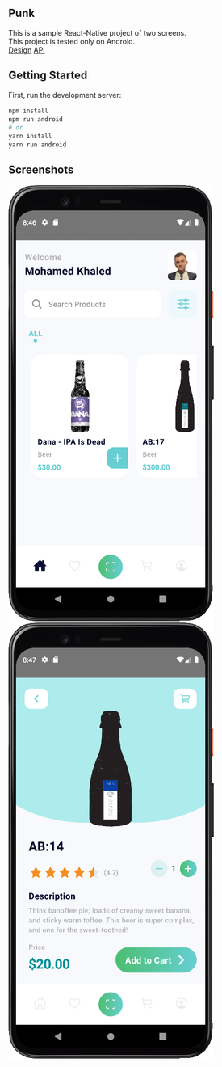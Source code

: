 ## Punk

This is a sample React-Native project of two screens. <br />
This project is tested only on Android. <br />
[Design](https://www.uplabs.com/posts/grocery-app-ios-mobile-ui-kits-food-delivery-app)
[API](https://punkapi.com/documentation/v2)

## Getting Started

First, run the development server:

```bash
npm install
npm run android
# or
yarn install
yarn run android
```

## Screenshots

![Home](./screenshots/Capture.PNG)
![Product](./screenshots/Capture-1.PNG)
